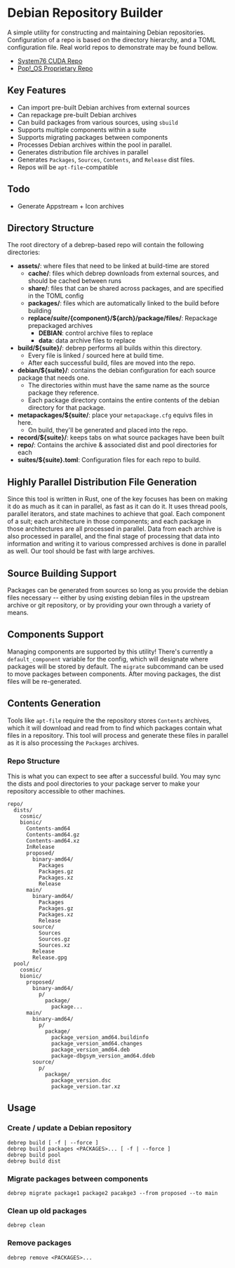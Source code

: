 # Debian Repository Builder

A simple utility for constructing and maintaining Debian repositories. Configuration of a repo is
based on the directory hierarchy, and a TOML configuration file. Real world repos to demonstrate
may be found bellow.

- [System76 CUDA Repo](https://github.com/system76/cuda)
- [Pop!\_OS Proprietary Repo](https://github.com/pop-os/repo-proprietary)

## Key Features

- Can import pre-built Debian archives from external sources
- Can repackage pre-built Debian archives
- Can build packages from various sources, using `sbuild`
- Supports multiple components within a suite
- Supports migrating packages between components
- Processes Debian archives within the pool in parallel.
- Generates distribution file archives in parallel
- Generates `Packages`, `Sources`, `Contents`, and `Release` dist files.
- Repos will be `apt-file`-compatible

## Todo

- Generate Appstream + Icon archives

## Directory Structure

The root directory of a debrep-based repo will contain the following directories:

- **assets/**: where files that need to be linked at build-time are stored
  - **cache/**: files which debrep downloads from external sources, and should be cached between runs
  - **share/**: files that can be shared across packages, and are specified in the TOML config
  - **packages/**: files which are automatically linked to the build before building
  - **replace/${suite}/${component}/${arch}/package/files/**: Repackage prepackaged archives
    - **DEBIAN**: control archive files to replace
    - **data**: data archive files to replace
- **build/${suite}/**: debrep performs all builds within this directory.
  - Every file is linked / sourced here at build time.
  - After each successful build, files are moved into the repo.
- **debian/${suite}/**: contains the debian configuration for each source package that needs one.
  - The directories within must have the same name as the source package they reference.
  - Each package directory contains the entire contents of the debian directory for that package.
- **metapackages/${suite/**: place your `metapackage.cfg` equivs files in here.
  - On build, they'll be generated and placed into the repo.
- **record/${suite}/**: keeps tabs on what source packages have been built
- **repo/**: Contains the archive & associated dist and pool directories for each
- **suites/${suite}.toml**: Configuration files for each repo to build.

## Highly Parallel Distribution File Generation

Since this tool is written in Rust, one of the key focuses has been on making it do as much as it can in parallel,
as fast as it can do it. It uses thread pools, parallel iterators, and state machines to achieve that goal. Each
component of a suit; each architecture in those components; and each package in those architectures are all
processed in parallel. Data from each archive is also processed in parallel, and the final stage of processing
that data into information and writing it to various compressed archives is done in parallel as well. Our tool
should be fast with large archives.

## Source Building Support

Packages can be generated from sources so long as you provide the debian files necessary -- either by using existing
debian files in the upstream archive or git repository, or by providing your own through a variety of means.

## Components Support

Managing components are supported by this utility! There's currently a `default_component` variable for the config,
which will designate where packages will be stored by default. The `migrate` subcommand can be used to move packages
between components. After moving packages, the dist files will be re-generated.

## Contents Generation

Tools like `apt-file` require the the repository stores `Contents` archives, which it will download and read from
to find which packages contain what files in a repository. This tool will process and generate these files in parallel
as it is also processing the `Packages` archives.

### Repo Structure

This is what you can expect to see after a successful build. You may sync the dists and pool
directories to your package server to make your repository accessible to other machines.

```
repo/
  dists/
    cosmic/
    bionic/
      Contents-amd64
      Contents-amd64.gz
      Contents-amd64.xz
      InRelease
      proposed/
        binary-amd64/
          Packages
          Packages.gz
          Packages.xz
          Release
      main/
        binary-amd64/
          Packages
          Packages.gz
          Packages.xz
          Release
        source/
          Sources
          Sources.gz
          Sources.xz
        Release
        Release.gpg
  pool/
    cosmic/
    bionic/
      proposed/
        binary-amd64/
          p/
            package/
              package...
      main/
        binary-amd64/
          p/
            package/
              package_version_amd64.buildinfo
              package_version_amd64.changes
              package_version_amd64.deb
              package-dbgsym_version_amd64.ddeb
        source/
          p/
            package/
              package_version.dsc
              package_version.tar.xz
```

## Usage

### Create / update a Debian repository
```
debrep build [ -f | --force ]
debrep build packages <PACKAGES>... [ -f | --force ]
debrep build pool
debrep build dist
```

### Migrate packages between components
```
debrep migrate package1 package2 pacakge3 --from proposed --to main
```

### Clean up old packages
```
debrep clean
```

### Remove packages
```
debrep remove <PACKAGES>...
```

